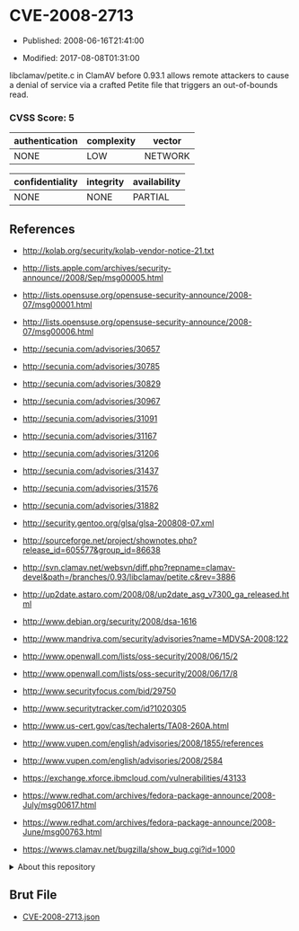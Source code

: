# CVE-2008-2713

- Published: 2008-06-16T21:41:00

- Modified: 2017-08-08T01:31:00

libclamav/petite.c in ClamAV before 0.93.1 allows remote attackers to cause a denial of service via a crafted Petite file that triggers an out-of-bounds read.

### CVSS Score: **5**

| authentication | complexity | vector |
| --- | --- | --- |
| NONE | LOW | NETWORK |

| confidentiality | integrity | availability |
| --- | --- | --- |
| NONE | NONE | PARTIAL |

## References

* http://kolab.org/security/kolab-vendor-notice-21.txt

* http://lists.apple.com/archives/security-announce//2008/Sep/msg00005.html

* http://lists.opensuse.org/opensuse-security-announce/2008-07/msg00001.html

* http://lists.opensuse.org/opensuse-security-announce/2008-07/msg00006.html

* http://secunia.com/advisories/30657

* http://secunia.com/advisories/30785

* http://secunia.com/advisories/30829

* http://secunia.com/advisories/30967

* http://secunia.com/advisories/31091

* http://secunia.com/advisories/31167

* http://secunia.com/advisories/31206

* http://secunia.com/advisories/31437

* http://secunia.com/advisories/31576

* http://secunia.com/advisories/31882

* http://security.gentoo.org/glsa/glsa-200808-07.xml

* http://sourceforge.net/project/shownotes.php?release_id=605577&group_id=86638

* http://svn.clamav.net/websvn/diff.php?repname=clamav-devel&path=/branches/0.93/libclamav/petite.c&rev=3886

* http://up2date.astaro.com/2008/08/up2date_asg_v7300_ga_released.html

* http://www.debian.org/security/2008/dsa-1616

* http://www.mandriva.com/security/advisories?name=MDVSA-2008:122

* http://www.openwall.com/lists/oss-security/2008/06/15/2

* http://www.openwall.com/lists/oss-security/2008/06/17/8

* http://www.securityfocus.com/bid/29750

* http://www.securitytracker.com/id?1020305

* http://www.us-cert.gov/cas/techalerts/TA08-260A.html

* http://www.vupen.com/english/advisories/2008/1855/references

* http://www.vupen.com/english/advisories/2008/2584

* https://exchange.xforce.ibmcloud.com/vulnerabilities/43133

* https://www.redhat.com/archives/fedora-package-announce/2008-July/msg00617.html

* https://www.redhat.com/archives/fedora-package-announce/2008-June/msg00763.html

* https://wwws.clamav.net/bugzilla/show_bug.cgi?id=1000

<details>
<summary>About this repository</summary> 

  This repository is part of the project [Live Hack CVE](https://github.com/Live-Hack-CVE). Main website can be found [www.live-hack.org](https://www.live-hack.org) 
  
  Made by [Sn0wAlice](https://github.com/Sn0wAlice) for the people that care about security and need to have a feed of the latest CVEs. Hope you enjoy it, don't forget to star the repo and follow me on [Twitter](https://twitter.com/Sn0wAlice) and [Github](https://github.com/Sn0wAlice). And that is my [personnal website](https://www.alice-snow.me/)

  - [Home Page](https://github.com/Live-Hack-CVE)
  - [Framework](https://github.com/Live-Hack-CVE/cve-framework)
  - [CVE database](https://github.com/Live-Hack-CVE/full_database)
  - [Changelog](https://github.com/Live-Hack-CVE/Changelog)
</details>

## Brut File

* [CVE-2008-2713.json](https://raw.githubusercontent.com/Live-Hack-CVE/full_database/main/cves/2008/CVE-2008-2713.json)

